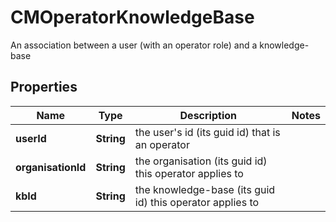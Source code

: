 

# CMOperatorKnowledgeBase

An association between a user (with an operator role) and a knowledge-base

## Properties

| Name | Type | Description | Notes |
|------------ | ------------- | ------------- | -------------|
|**userId** | **String** | the user&#39;s id (its guid id) that is an operator |  |
|**organisationId** | **String** | the organisation (its guid id) this operator applies to |  |
|**kbId** | **String** | the knowledge-base (its guid id) this operator applies to |  |



